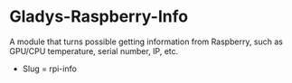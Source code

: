 # Gladys-Raspberry-Info

A module that turns possible getting information from Raspberry, such as GPU/CPU temperature, serial number, IP, etc.

* Slug = rpi-info
